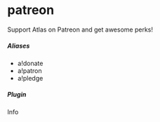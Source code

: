 # patreon 

Support Atlas on Patreon and get awesome perks!
			

##### Aliases

* a!donate
* a!patron
* a!pledge


##### Plugin
Info